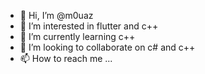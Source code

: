 - 👋 Hi, I’m @m0uaz
- 👀 I’m interested in flutter and c++
- 🌱 I’m currently learning c++
- 💞️ I’m looking to collaborate on c# and c++
- 📫 How to reach me ...

<!---
m0uaz/m0uaz is a ✨ special ✨ repository because its `README.md` (this file) appears on your GitHub profile.
You can click the Preview link to take a look at your changes.
--->
